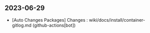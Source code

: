 
## 2023-06-29
 * [Auto Changes Packages] Changes : wiki/docs/install/container-gitlog.md (github-actions[bot])
